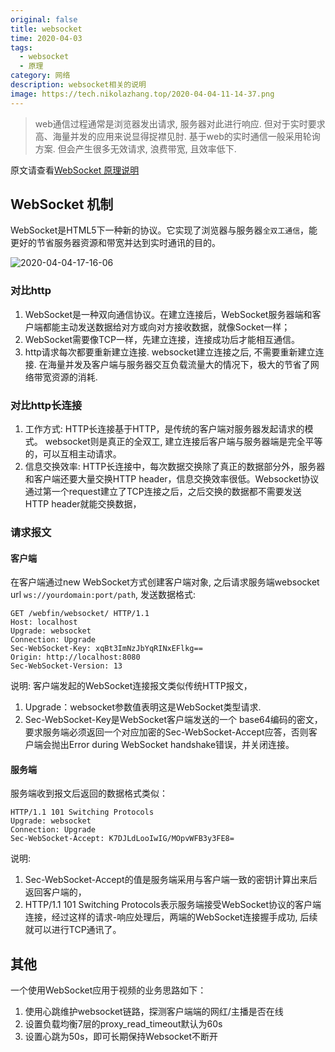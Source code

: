 ```yaml
---
original: false
title: websocket
time: 2020-04-03
tags: 
  - websocket
  - 原理
category: 网络
description: websocket相关的说明
image: https://tech.nikolazhang.top/2020-04-04-11-14-37.png
---
```


> web通信过程通常是浏览器发出请求, 服务器对此进行响应. 但对于实时要求高、海量并发的应用来说显得捉襟见肘. 基于web的实时通信一般采用轮询方案. 但会产生很多无效请求, 浪费带宽, 且效率低下.

原文请查看[WebSocket 原理说明](https://cloud.tencent.com/document/product/214/4150)

## WebSocket 机制

WebSocket是HTML5下一种新的协议。它实现了浏览器与服务器`全双工通信`，能更好的节省服务器资源和带宽并达到实时通讯的目的。

![2020-04-04-17-16-06](https://tech.nikolazhang.top/2020-04-04-17-16-06.png)

### 对比http

1. WebSocket是一种双向通信协议。在建立连接后，WebSocket服务器端和客户端都能主动发送数据给对方或向对方接收数据，就像Socket一样；
2. WebSocket需要像TCP一样，先建立连接，连接成功后才能相互通信。
3. http请求每次都要重新建立连接. websocket建立连接之后, 不需要重新建立连接. 在海量并发及客户端与服务器交互负载流量大的情况下，极大的节省了网络带宽资源的消耗.

### 对比http长连接

1. 工作方式: HTTP长连接基于HTTP，是传统的客户端对服务器发起请求的模式。 websocket则是真正的全双工, 建立连接后客户端与服务器端是完全平等的，可以互相主动请求。
2. 信息交换效率: HTTP长连接中，每次数据交换除了真正的数据部分外，服务器和客户端还要大量交换HTTP header，信息交换效率很低。Websocket协议通过第一个request建立了TCP连接之后，之后交换的数据都不需要发送 HTTP header就能交换数据，

### 请求报文

#### 客户端

在客户端通过new WebSocket方式创建客户端对象, 之后请求服务端websocket url `ws://yourdomain:port/path`, 发送数据格式:

```
GET /webfin/websocket/ HTTP/1.1
Host: localhost
Upgrade: websocket
Connection: Upgrade
Sec-WebSocket-Key: xqBt3ImNzJbYqRINxEFlkg==
Origin: http://localhost:8080
Sec-WebSocket-Version: 13
```

说明: 客户端发起的WebSocket连接报文类似传统HTTP报文，

1. Upgrade：websocket参数值表明这是WebSocket类型请求.
2. Sec-WebSocket-Key是WebSocket客户端发送的一个 base64编码的密文，要求服务端必须返回一个对应加密的Sec-WebSocket-Accept应答，否则客户端会抛出Error during WebSocket handshake错误，并关闭连接。

#### 服务端

服务端收到报文后返回的数据格式类似：

```
HTTP/1.1 101 Switching Protocols
Upgrade: websocket
Connection: Upgrade
Sec-WebSocket-Accept: K7DJLdLooIwIG/MOpvWFB3y3FE8=
```

说明:

1. Sec-WebSocket-Accept的值是服务端采用与客户端一致的密钥计算出来后返回客户端的，
2. HTTP/1.1 101 Switching Protocols表示服务端接受WebSocket协议的客户端连接，经过这样的请求-响应处理后，两端的WebSocket连接握手成功, 后续就可以进行TCP通讯了。

## 其他

一个使用WebSocket应用于视频的业务思路如下：

1. 使用心跳维护websocket链路，探测客户端端的网红/主播是否在线
2. 设置负载均衡7层的proxy_read_timeout默认为60s
3. 设置心跳为50s，即可长期保持Websocket不断开
